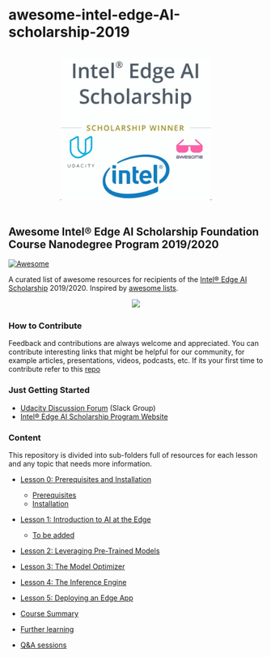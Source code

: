 # awesome-intel-edge-AI-scholarship-2019
<p align="center">
  <br>
  <img width="300" src="./logo.png" alt="logo of repository">
  <br>
  <br>
</p>

## Awesome Intel® Edge AI Scholarship Foundation Course Nanodegree Program 2019/2020
[![Awesome](https://awesome.re/badge.svg)](https://awesome.re)
 
A curated list of awesome resources for recipients of the [Intel® Edge AI Scholarship](https://classroom.udacity.com/nanodegrees/nd132) 2019/2020.
Inspired by [awesome lists](https://github.com/sindresorhus/awesome).


<p align="center">
  <img src="https://user-images.githubusercontent.com/16764177/71134609-93529600-2207-11ea-8efb-6b4f3e280bfa.png">
</p>


### How to Contribute

Feedback and contributions are always welcome and appreciated.
You can contribute interesting links that might be helpful for our community, for example articles, presentations, videos, podcasts, etc.
If its your first time to contribute refer to this [repo](https://github.com/firstcontributions/first-contributions)

### Just Getting Started

- [Udacity Discussion Forum](https://slackin.udacity.com/inteledgeaichallenge) (Slack Group)
- [Intel® Edge AI Scholarship Program Website](https://sites.google.com/udacity.com/intel-edge-ai-scholarship)

### Content

This repository is divided into sub-folders full of resources for each lesson and any topic that needs more information.

* [Lesson 0: Prerequisites and Installation](00.Prerequisites-and-Installation)
  * [Prerequisites](00.Prerequisites-and-Installation/Prerequisites.md)
  * [Installation](00.Prerequisites-and-Installation/Installation.md)
* [Lesson 1: Introduction to AI at the Edge](01.Introduction-to-AI-at-the-Edge/README.md)
  * [To be added]()
* [Lesson 2: Leveraging Pre-Trained Models](02.Leveraging-Pre-Trained-Models/README.md)
  
* [Lesson 3: The Model Optimizer](03.The-Model-Optimizer/README.md)
* [Lesson 4: The Inference Engine](04.The-Inference-Engine/README.md)
* [Lesson 5: Deploying an Edge App](05.Deploying-an-Edge-App/README.md)
* [Course Summary](courseSummary/README.md)
* [Further learning](furtherLearning/README.md)
* [Q&A sessions](Q&A-sessions/README.md)







